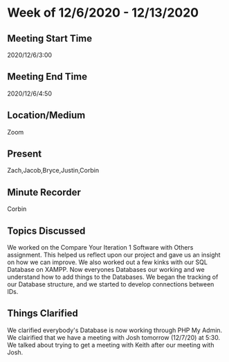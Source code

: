 # Week of 12/6/2020 - 12/13/2020

## Meeting Start Time

2020/12/6/3:00

## Meeting End Time

2020/12/6/4:50

## Location/Medium

Zoom

## Present

Zach,Jacob,Bryce,Justin,Corbin

## Minute Recorder

Corbin

## Topics Discussed

We worked on the Compare Your Iteration 1 Software with Others assignment. This helped us reflect upon our project and gave us an insight on how we can improve. We also worked out a few kinks with our SQL Database on XAMPP. Now everyones Databases our working and we understand how to add things to the Databases. We began the tracking of our Database structure, and we started to develop connections between IDs.

## Things Clarified

We clarified everybody's Database is now working through PHP My Admin. We clairified that we have a meeting with Josh tomorrow (12/7/20) at 5:30. We talked about trying to get a meeting with Keith after our meeting with Josh. 
